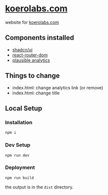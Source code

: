 # [koerolabs.com](https://koerolabs.com)
website for [koerolabs.com](https://koerolabs.com)

## Components installed
- [shadcn/ui](https://ui.shadcn.com)
- [react-router-dom](https://reactrouter.com/en/main)
- [plausible analytics](https://plausible.io)

## Things to change
- index.html: change analytics link (or remove)
- index.html: change title

## Local Setup
### Installation
```
npm i
```
### Dev Setup
```
npm run dev
```

### Deployment
```
npm run build
```
the output is in the `dist` directory.
